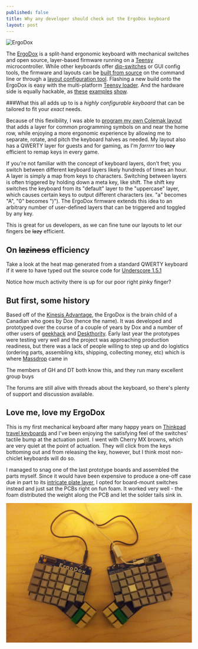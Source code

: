 ```yaml
---
published: false
title: Why any developer should check out the ErgoDox keyboard
layout: post
---
```


![ErgoDox](https://d3jqoivu6qpygv.cloudfront.net/img_bucket/ergodox/_W3T2166.jpg)

The [ErgoDox][] is a split-hand ergonomic keyboard with mechanical switches and open source, layer-based firmware running on a [Teensy][] microcontroller. While other keyboards offer [dip-switches][codekeyboard] or GUI config tools, the firmware and layouts can be [built from source][0] on the command line or through a [layout configuration tool][]. Flashing a new build onto the ErgoDox is easy with the multi-platform [Teensy loader][]. And the hardware side is equally hackable, as [these][3] [examples][4] [show][5].

###What this all adds up to is a *highly configurable keyboard* that can be tailored to fit your *exact* needs.

Because of this flexibility, I was able to [program my own Colemak layout][mylayout] that adds a layer for common programming symbols on and near the home row, while enjoying a more ergonomic experience by allowing me to separate, rotate, and pitch the keyboard halves as needed. My layout also has a QWERTY layer for guests and for gaming, as I'm *farrrrr* too ~~lazy~~ efficient to remap keys in every game.

If you're not familiar with the concept of keyboard layers, don't fret; you switch between different keyboard layers likely hundreds of times an hour. A layer is simply a map from keys to characters. Switching between layers is often triggered by holding down a meta key, like shift. The shift key switches the keyboard from its "default" layer to the "uppercase" layer, which causes certain keys to output different characters (ex. "a" becomes "A", "0" becomes ")").  The ErgoDox firmware extends this idea to an arbitrary number of user-defined layers that can be triggered and toggled by any key.

This is great for us developers, as we can fine tune our layouts to let our fingers be ~~lazy~~ efficient.

## On ~~laziness~~ efficiency

Take a look at the heat map generated from a standard QWERTY keyboard if it were to have typed out the source code for [Underscore 1.5.1](http://underscorejs.org/underscore.js)

Notice how much activity there is up for our poor right pinky finger? 





## But first, some history

Based off of the [Kinesis Advantage][6], the ErgoDox is the brain child of a Canadian who goes by Dox (hence the name). It was developed and prototyped over the course of a couple of years by Dox and a number of other users of [geekhack][] and [Deskthority][]. Early last year the prototypes were testing very well and the project was approaching production readiness, but there was a lack of people willing to step up and do logistics (ordering parts, assembling kits, shipping, collecting money, etc) which is where [Massdrop][] came in

The members of GH and DT both know this, and they run many excellent group buys

The forums are still alive with threads about the keyboard, so there's plenty of support and discussion available.



## Love me, love my ErgoDox

This is my first mechanical keyboard after many happy years on [Thinkpad travel keyboards][2] and I've been enjoying the satisfying feel of the switches' tactile bump at the actuation point. I went with Cherry MX browns, which are very quiet at the point of actuation. They will click from the keys bottoming out and from releasing the key, however, but I think most non-chiclet keyboards will do so.

I managed to snag one of the last prototype boards and assembled the parts myself. Since it would have been expensive to produce a one-off case due in part to its [intricate plate layer][10], I opted for board-mount switches instead and just sat the PCBs right on fun foam. It worked very well - the foam distributed the weight along the PCB and let the solder tails sink in. 



![jjt-ergo-prototype.jpg](/assets/media/jjt-ergo-prototype.jpg)


[ErgoDox]: http://ergodox.org/
[Teensy]: http://www.pjrc.com/teensy/
[geekhack]: http://geekhack.org/
[Deskthority]: http://deskthority.net/
[layout configuration tool]: https://www.massdrop.com/ext/ergodox
[Teensy loader]: http://www.pjrc.com/teensy/loader.html
[codekeyboard]: http://codekeyboards.com/
[mylayout]: https://github.com/jjt/ergodox-firmware/blob/master/src/keyboard/ergodox/layout/colemak-symbol-mod.c
[Massdrop]: https://massdrop.com

[0]: https://github.com/benblazak/ergodox-firmware
[2]: http://www.ideacouture.com/blog/wp-content/uploads/2009/09/thinkpad-keyboard-beauty-1024x402.jpg
[3]: http://geekhack.org/index.php?topic=43709.0
[4]: http://farm4.staticflickr.com/3833/8943930400_c2e1f0b47e_z.jpg
[5]: http://geekhack.org/index.php?topic=46860.msg996709#msg996709
[6]: http://www.kinesis-ergo.com/images/cont-above-hands-blk630x390.jpg

[10]: http://i.imgur.com/cw4nX0w.png